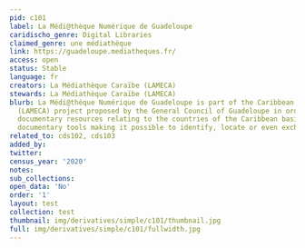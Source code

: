 ```yaml
---
pid: c101
label: La Médi@thèque Numérique de Guadeloupe
caridischo_genre: Digital Libraries
claimed_genre: une médiathèque
link: https://guadeloupe.mediatheques.fr/
access: open
status: Stable
language: fr
creators: La Médiathèque Caraïbe (LAMECA)
stewards: La Médiathèque Caraïbe (LAMECA)
blurb: La Médi@thèque Numérique de Guadeloupe is part of the Caribbean Media Library
  (LAMECA) project proposed by the General Council of Guadeloupe in order to federate
  documentary resources relating to the countries of the Caribbean basin by creating
  documentary tools making it possible to identify, locate or even exchange documents.
related_to: cds102, cds103
added_by:
twitter:
census_year: '2020'
notes:
sub_collections:
open_data: 'No'
order: '1'
layout: test
collection: test
thumbnail: img/derivatives/simple/c101/thumbnail.jpg
full: img/derivatives/simple/c101/fullwidth.jpg
---
```

